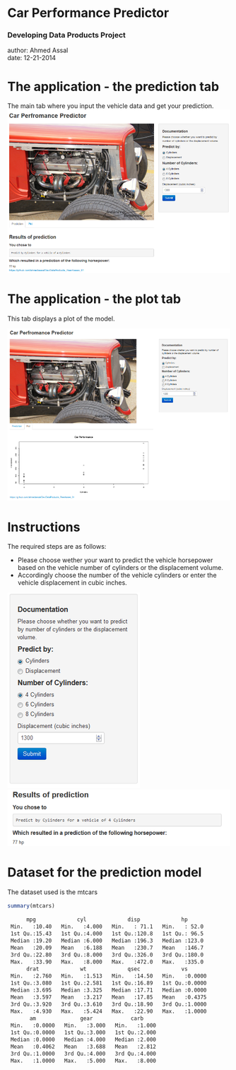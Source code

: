 Car Performance Predictor
========================================================
### Developing Data Products Project
author: Ahmed Assal  
date:   12-21-2014

The application - the prediction tab
========================================================
The main tab where you input the vehicle data and get your prediction.
![Application Screenshot - Tab 1](DevDataProducts_PeerAsses_01_Slides-figure/ProductCapture00.png)



The application - the plot tab
========================================================
This tab displays a plot of the model.

![Application Screenshot - Tab 2](DevDataProducts_PeerAsses_01_Slides-figure/ProductCapture01.png)


Instructions
========================================================

The required steps are as follows:
- Please choose wether your want to predict the vehicle horsepower based on the vehicle number of cylinders or the displacement volume.
- Accordingly choose the number of the vehicle cylinders or enter the vehicle displacement in cubic inches.

![Input Fields](DevDataProducts_PeerAsses_01_Slides-figure/InputCapture00.png) 
![The Results](DevDataProducts_PeerAsses_01_Slides-figure/OutputCapture00.png)

Dataset for the prediction model
========================================================
The dataset used is the mtcars

```r
summary(mtcars)
```

```
      mpg             cyl             disp             hp       
 Min.   :10.40   Min.   :4.000   Min.   : 71.1   Min.   : 52.0  
 1st Qu.:15.43   1st Qu.:4.000   1st Qu.:120.8   1st Qu.: 96.5  
 Median :19.20   Median :6.000   Median :196.3   Median :123.0  
 Mean   :20.09   Mean   :6.188   Mean   :230.7   Mean   :146.7  
 3rd Qu.:22.80   3rd Qu.:8.000   3rd Qu.:326.0   3rd Qu.:180.0  
 Max.   :33.90   Max.   :8.000   Max.   :472.0   Max.   :335.0  
      drat             wt             qsec             vs        
 Min.   :2.760   Min.   :1.513   Min.   :14.50   Min.   :0.0000  
 1st Qu.:3.080   1st Qu.:2.581   1st Qu.:16.89   1st Qu.:0.0000  
 Median :3.695   Median :3.325   Median :17.71   Median :0.0000  
 Mean   :3.597   Mean   :3.217   Mean   :17.85   Mean   :0.4375  
 3rd Qu.:3.920   3rd Qu.:3.610   3rd Qu.:18.90   3rd Qu.:1.0000  
 Max.   :4.930   Max.   :5.424   Max.   :22.90   Max.   :1.0000  
       am              gear            carb      
 Min.   :0.0000   Min.   :3.000   Min.   :1.000  
 1st Qu.:0.0000   1st Qu.:3.000   1st Qu.:2.000  
 Median :0.0000   Median :4.000   Median :2.000  
 Mean   :0.4062   Mean   :3.688   Mean   :2.812  
 3rd Qu.:1.0000   3rd Qu.:4.000   3rd Qu.:4.000  
 Max.   :1.0000   Max.   :5.000   Max.   :8.000  
```
